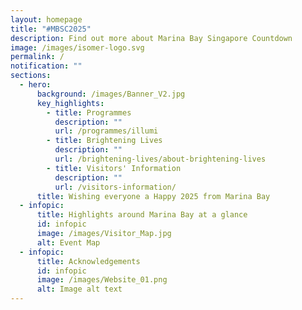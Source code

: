 ```yaml
---
layout: homepage
title: "#MBSC2025"
description: Find out more about Marina Bay Singapore Countdown
image: /images/isomer-logo.svg
permalink: /
notification: ""
sections:
  - hero:
      background: /images/Banner_V2.jpg
      key_highlights:
        - title: Programmes
          description: ""
          url: /programmes/illumi
        - title: Brightening Lives
          description: ""
          url: /brightening-lives/about-brightening-lives
        - title: Visitors' Information
          description: ""
          url: /visitors-information/
      title: Wishing everyone a Happy 2025 from Marina Bay
  - infopic:
      title: Highlights around Marina Bay at a glance
      id: infopic
      image: /images/Visitor_Map.jpg
      alt: Event Map
  - infopic:
      title: Acknowledgements
      id: infopic
      image: /images/Website_01.png
      alt: Image alt text
---
```

